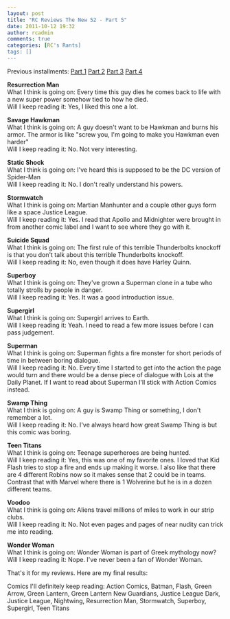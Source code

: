 ```yaml
---
layout: post
title: "RC Reviews The New 52 - Part 5"
date: 2011-10-12 19:32
author: rcadmin
comments: true
categories: [RC's Rants]
tags: []
---
```

Previous installments: <a href="http://bitsmack.com/wp/2011/10/08/rc-reviews-the-new-52-part-1/">Part 1</a> 
<a href="http://bitsmack.com/wp/2011/10/08/rc-reviews-the-new-52-part-2/">Part 2</a> 
<a href="http://bitsmack.com/wp/2011/10/08/rc-reviews-the-new-52-part-3/">Part 3</a> 
<a href="http://bitsmack.com/wp/2011/10/08/rc-reviews-the-new-52-part-4/">Part 4</a> 

<strong>Resurrection Man</strong><br>
What I think is going on: Every time this guy dies he comes back to life with a new super power somehow tied to how he died.<br>
Will I keep reading it: Yes, I liked this one a lot. 

<strong>Savage Hawkman</strong><br>
What I think is going on: A guy doesn't want to be Hawkman and burns his armor. The armor is like "screw you, I'm going to make you Hawkman even harder" <br>
Will I keep reading it: No. Not very interesting. 

<strong>Static Shock</strong><br>
What I think is going on: I've heard this is supposed to be the DC version of Spider-Man <br>
Will I keep reading it: No. I don't really understand his powers. 

<strong>Stormwatch</strong><br>
What I think is going on: Martian Manhunter and a couple other guys form like a space Justice League.<br>
Will I keep reading it: Yes. I read that Apollo and Midnighter were brought in from another comic label and I want to see where they go with it.

<strong>Suicide Squad</strong><br>
What I think is going on: The first rule of this terrible Thunderbolts knockoff is that you don't talk about this terrible Thunderbolts knockoff. <br>
Will I keep reading it: No, even though it does have Harley Quinn. 

<strong>Superboy</strong><br>
What I think is going on: They've grown a Superman clone in a tube who totally strolls by people in danger. <br>
Will I keep reading it: Yes. It was a good introduction issue. 

<strong>Supergirl</strong><br>
What I think is going on: Supergirl arrives to Earth. <br>
Will I keep reading it: Yeah. I need to read a few more issues before I can pass judgement. 

<strong>Superman</strong><br>
What I think is going on: Superman fights a fire monster for short periods of time in between boring dialogue. <br>
Will I keep reading it: No. Every time I started to get into the action the page would turn and there would be a dense piece of dialogue with Lois at the Daily Planet. If I want to read about Superman I'll stick with Action Comics instead. 

<strong>Swamp Thing</strong><br>
What I think is going on: A guy is Swamp Thing or something, I don't remember a lot. <br>
Will I keep reading it: No. I've always heard how great Swamp Thing is but this comic was boring.

<strong>Teen Titans</strong><br>
What I think is going on: Teenage superheroes are being hunted. <br>
Will I keep reading it: Yes, this was one of my favorite ones. I loved that Kid Flash tries to stop a fire and ends up making it worse. I also like that there are 4 different Robins now so it makes sense that 2 could be in teams. Contrast that with Marvel where there is 1 Wolverine but he is in a dozen different teams. 

<strong>Voodoo</strong><br>
What I think is going on: Aliens travel millions of miles to work in our strip clubs. <br>
Will I keep reading it: No. Not even pages and pages of near nudity can trick me into reading.

<strong>Wonder Woman</strong><br>
What I think is going on: Wonder Woman is part of Greek mythology now? <br>
Will I keep reading it: Nope. I've never been a fan of Wonder Woman.

That's it for my reviews. Here are my final results:

Comics I'll definitely keep reading: Action Comics, Batman, Flash, Green Arrow, Green Lantern, Green Lantern New Guardians, Justice League Dark, Justice League, Nightwing, Resurrection Man, Stormwatch, Superboy, Supergirl, Teen Titans
